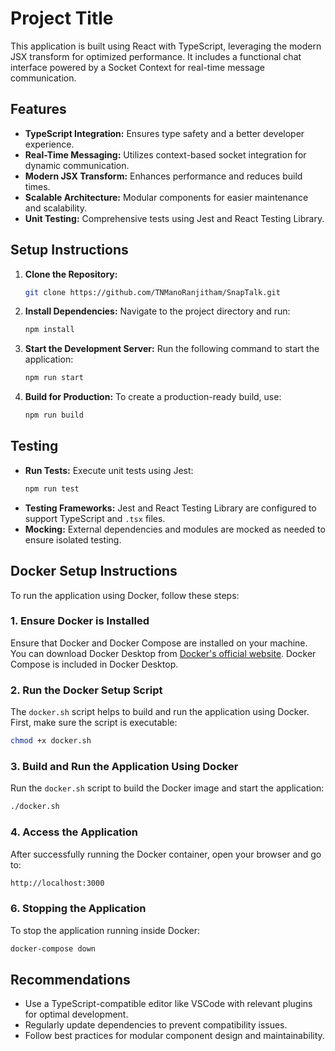 # Project Title

This application is built using React with TypeScript, leveraging the modern JSX transform for optimized performance. It includes a functional chat interface powered by a Socket Context for real-time message communication.

## Features
- **TypeScript Integration:** Ensures type safety and a better developer experience.
- **Real-Time Messaging:** Utilizes context-based socket integration for dynamic communication.
- **Modern JSX Transform:** Enhances performance and reduces build times.
- **Scalable Architecture:** Modular components for easier maintenance and scalability.
- **Unit Testing:** Comprehensive tests using Jest and React Testing Library.

## Setup Instructions
1. **Clone the Repository:**
   ```bash
   git clone https://github.com/TNManoRanjitham/SnapTalk.git
   ```
2. **Install Dependencies:**
   Navigate to the project directory and run:
   ```bash
   npm install
   ```
3. **Start the Development Server:**
   Run the following command to start the application:
   ```bash
   npm run start
   ```
4. **Build for Production:**
   To create a production-ready build, use:
   ```bash
   npm run build
   ```

## Testing
- **Run Tests:** Execute unit tests using Jest:
  ```bash
  npm run test
  ```
- **Testing Frameworks:** Jest and React Testing Library are configured to support TypeScript and `.tsx` files.
- **Mocking:** External dependencies and modules are mocked as needed to ensure isolated testing.

## Docker Setup Instructions

To run the application using Docker, follow these steps:

### 1. **Ensure Docker is Installed**
Ensure that Docker and Docker Compose are installed on your machine. You can download Docker Desktop from [Docker's official website](https://www.docker.com/products/docker-desktop). Docker Compose is included in Docker Desktop.

### 2. **Run the Docker Setup Script**
The `docker.sh` script helps to build and run the application using Docker. First, make sure the script is executable:

```bash
chmod +x docker.sh
```

### 3. **Build and Run the Application Using Docker**
Run the `docker.sh` script to build the Docker image and start the application:

```bash
./docker.sh
```

### 4. **Access the Application**
After successfully running the Docker container, open your browser and go to:

```bash
http://localhost:3000
```

### 6. **Stopping the Application**
To stop the application running inside Docker:

```bash
docker-compose down
```

## Recommendations
- Use a TypeScript-compatible editor like VSCode with relevant plugins for optimal development.
- Regularly update dependencies to prevent compatibility issues.
- Follow best practices for modular component design and maintainability.

